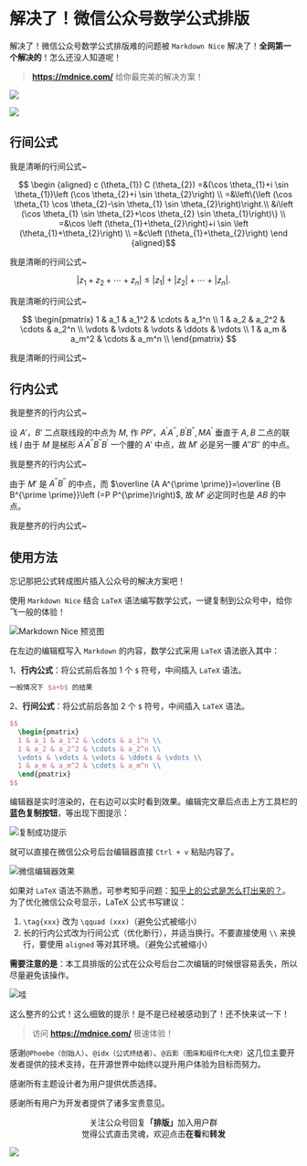 # 解决了！微信公众号数学公式排版

解决了！微信公众号数学公式排版难的问题被 `Markdown Nice` 解决了！**全网第一个解决的**！怎么还没人知道呢！

> **https://mdnice.com/** 给你最完美的解决方案！

![](https://my-wechat.mdnice.com/wechat/image_20191013231418.png)

![](https://my-wechat.mdnice.com/wechat/image_20191014001842.png)

## 行间公式

我是清晰的行间公式~

$$
\begin {aligned} c (\theta_{1}) C (\theta_{2}) =&(\cos \theta_{1}+i 
\sin \theta_{1})\left (\cos \theta_{2}+i \sin \theta_{2}\right) \\ 
=&\left\{\left (\cos \theta_{1} \cos \theta_{2}-\sin \theta_{1} \sin
\theta_{2}\right)\right.\\ &i\left (\cos \theta_{1} \sin 
\theta_{2}+\cos \theta_{2} \sin \theta_{1}\right)\} \\ =&\cos \left 
(\theta_{1}+\theta_{2}\right)+i \sin \left (\theta_{1}+\theta_{2}\right)
\\ =&c\left (\theta_{1}+\theta_{2}\right) \end {aligned}$$

我是清晰的行间公式~

$$
\left|z_{1}+z_{2}+\cdots+z_{n}\right| \leqslant\left|z_{1}\right|+\left|z_{2}\right|+\cdots+\left|z_{n}\right|.$$

我是清晰的行间公式~

$$
  \begin{pmatrix}
  1 & a_1 & a_1^2 & \cdots & a_1^n \\
  1 & a_2 & a_2^2 & \cdots & a_2^n \\
  \vdots & \vdots & \vdots & \ddots & \vdots \\
  1 & a_m & a_m^2 & \cdots & a_m^n \\
  \end{pmatrix}
$$

我是清晰的行间公式~

## 行内公式

我是整齐的行内公式~

设 $A'$，$B'$ 二点联线段的中点为 $M$, 作 $PP'$，$A^{\prime} A^{\prime \prime}, B^{\prime} B^{\prime \prime}, M A^{\prime}$ 垂直于 $A,B$
二点的联线 $l$ 由于 $M$ 是梯形 $A^{\prime} A^{\prime \prime} B^{\prime \prime} B^{\prime}$ 一个腰的 $A'$ 中点，故 $M'$ 必是另一腰 $A''B''$ 的中点。

我是整齐的行内公式~

由于 $M'$ 是 $A^{\prime \prime}B^{\prime \prime}$ 的中点，而 $\overline {A A^{\prime \prime}}=\overline 
{B B^{\prime \prime}}\left (=P P^{\prime}\right)$, 故 $M'$ 必定同时也是 $AB$ 的中点。

我是整齐的行内公式~

## 使用方法

忘记那把公式转成图片插入公众号的解决方案吧！

使用 `Markdown Nice` 结合 `LaTeX` 语法编写数学公式，一键复制到公众号中，给你飞一般的体验！

![Markdown Nice 预览图](https://my-wechat.mdnice.com/wechat/image_20191013233758.png)

在左边的编辑框写入 `Markdown` 的内容，数学公式采用 `LaTeX` 语法嵌入其中：

1、**行内公式**：将公式前后各加 1 个 `$` 符号，中间插入 `LaTeX` 语法。

```tex
一般情况下 $a+b$ 的结果
```

2、**行间公式**：将公式前后各加 2 个 `$` 符号，中间插入 `LaTeX` 语法。

```tex
$$
  \begin{pmatrix}
  1 & a_1 & a_1^2 & \cdots & a_1^n \\
  1 & a_2 & a_2^2 & \cdots & a_2^n \\
  \vdots & \vdots & \vdots & \ddots & \vdots \\
  1 & a_m & a_m^2 & \cdots & a_m^n \\
  \end{pmatrix}
$$
```

编辑器是实时渲染的，在右边可以实时看到效果。编辑完文章后点击上方工具栏的**蓝色复制按钮**，等出现下图提示：

![复制成功提示](https://my-wechat.mdnice.com/wechat/image_20191013234050.png)

就可以直接在微信公众号后台编辑器直接 `Ctrl + v` 粘贴内容了。

![微信编辑器效果](https://my-wechat.mdnice.com/wechat/image_20191013234234.png)

如果对 `LaTeX` 语法不熟悉，可参考知乎问题：[知乎上的公式是怎么打出来的？](https://www.zhihu.com/question/31298277 "知乎上的公式是怎么打出来的？")。为了优化微信公众号显示，LaTeX 公式书写建议：

1. `\tag{xxx}` 改为 `\qquad (xxx)`（避免公式被缩小）
2. 长的行内公式改为行间公式（优化断行），并适当换行。不要直接使用 `\\` 来换行，要使用 `aligned` 等对其环境。（避免公式被缩小）

**需要注意的是**：本工具排版的公式在公众号后台二次编辑的时候很容易丢失，所以尽量避免该操作。

![哇](https://my-wechat.mdnice.com/wechat/image_20191014001401.png)

这么整齐的公式！这么细致的提示！是不是已经被感动到了！还不快来试一下！

> 访问 **https://mdnice.com/** 极速体验！

感谢`@Phoebe（创始人）`、`@idx（公式终结者）`、`@云影（图床和组件化大佬）`这几位主要开发者提供的技术支持，在开源世界中始终以提升用户体验为目标而努力。

感谢所有主题设计者为用户提供优质选择。

感谢所有用户为开发者提供了诸多宝贵意见。

<span style="display:block;text-align:center;">关注公众号回复<strong>「排版」</strong>加入用户群</span>
<span style="display:block;text-align:center;">觉得公式直击灵魂，欢迎点击<strong>在看</strong>和<strong>转发</strong></span>

![](http://draw-wechat.oss-cn-hangzhou.aliyuncs.com/%E4%BA%8C%E7%BB%B4%E7%A0%81_20190823124950.gif)